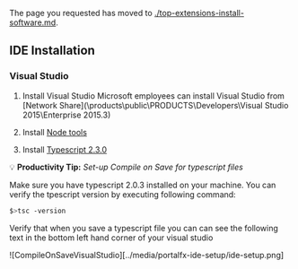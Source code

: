 <!-- TODO:  deprecate this document by removing it.  It has been  replaced by portalfx-extensions-onboarding-procedures.md, documents  -->


The page you requested has moved to [./top-extensions-install-software.md](./top-extensions-install-software.md).

<a name="ide-installation"></a>
## IDE Installation

<a name="ide-installation-visual-studio"></a>
### <strong>Visual Studio</strong>

1. Install Visual Studio
    Microsoft employees can install Visual Studio from [Network Share](\\products\public\PRODUCTS\Developers\Visual Studio 2015\Enterprise 2015.3)

1. Install [Node tools](https://github.com/Microsoft/nodejstools#readme)

1. Install [Typescript 2.3.0](https://marketplace.visualstudio.com/items?itemName=TypeScriptTeam.TypeScript203forVisualStudio2015)

:bulb: **Productivity Tip:** *Set-up Compile on Save for typescript files*

Make sure you have typescript 2.0.3 installed on your machine. You can verify the tpescript version by executing following command:

```bash
$>tsc -version
```

Verify that when you save a typescript file you can can see the following text in the bottom left hand corner of your visual studio

![CompileOnSaveVisualStudio][../media/portalfx-ide-setup/ide-setup.png]

